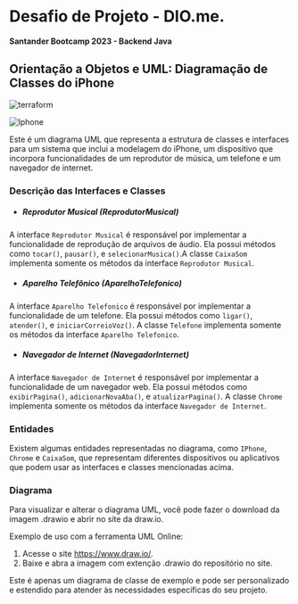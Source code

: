 # Desafio de Projeto - DIO.me.

**Santander Bootcamp 2023 - Backend Java**

## Orientação a Objetos e UML: Diagramação de Classes do iPhone

![terraform](https://img.shields.io/badge/-UML-white?style=for-the-badge&logo=UML&color=FABD14&logoColor=white)

![Iphone](https://github.com/karinacmartins/desafio_dio_poo/blob/main/IphoneUML.png)

Este é um diagrama UML que representa a estrutura de classes e interfaces para um sistema que inclui a modelagem do iPhone, um dispositivo que incorpora funcionalidades de um reprodutor de música, um telefone e um navegador de internet. 

### Descrição das Interfaces e Classes

- ##### Reprodutor Musical (ReprodutorMusical)

A interface `Reprodutor Musical` é responsável por implementar a funcionalidade de reprodução de arquivos de áudio. Ela possui métodos como `tocar()`, `pausar()`, e `selecionarMusica()`.A classe `CaixaSom` implementa somente os métodos da interface `Reprodutor Musical`.

- ##### Aparelho Telefônico (AparelhoTelefonico)

A interface `Aparelho Telefonico` é responsável por implementar a funcionalidade de um telefone. Ela possui métodos como `ligar()`, `atender()`, e `iniciarCorreioVoz()`. A classe `Telefone` implementa somente os métodos da interface `Aparelho Telefonico`.


- ##### Navegador de Internet (NavegadorInternet)

A interface `Navegador de Internet` é responsável por implementar a funcionalidade de um navegador web. Ela possui métodos como `exibirPagina()`, `adicionarNovaAba()`, e `atualizarPagina()`. A classe `Chrome` implementa somente os métodos da interface `Navegador de Internet`.

### Entidades

Existem algumas entidades representadas no diagrama, como `IPhone`, `Chrome` e `CaixaSom`, que representam diferentes dispositivos ou aplicativos que podem usar as interfaces e classes mencionadas acima.

### Diagrama

Para visualizar e alterar o diagrama UML, você pode fazer o download da imagem .drawio e abrir no site da draw.io.

Exemplo de uso com a ferramenta UML Online:
1. Acesse o site https://www.draw.io/.
2. Baixe e abra a imagem com extenção .drawio do repositório no site.

Este é apenas um diagrama de classe de exemplo e pode ser personalizado e estendido para atender às necessidades específicas do seu projeto.
